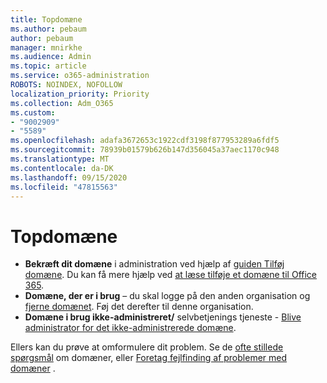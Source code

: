 ```yaml
---
title: Topdomæne
ms.author: pebaum
author: pebaum
manager: mnirkhe
ms.audience: Admin
ms.topic: article
ms.service: o365-administration
ROBOTS: NOINDEX, NOFOLLOW
localization_priority: Priority
ms.collection: Adm_O365
ms.custom:
- "9002909"
- "5589"
ms.openlocfilehash: adafa3672653c1922cdf3198f877953289a6fdf5
ms.sourcegitcommit: 78939b01579b626b147d356045a37aec1170c948
ms.translationtype: MT
ms.contentlocale: da-DK
ms.lasthandoff: 09/15/2020
ms.locfileid: "47815563"
---
```

# <a name="domains"></a>Topdomæne

- **Bekræft dit domæne** i administration ved hjælp af [guiden Tilføj domæne](https://admin.microsoft.com/Adminportal#/Domains/Wizard). Du kan få mere hjælp ved [at læse tilføje et domæne til Office 365](https://docs.microsoft.com/microsoft-365/admin/setup/add-domain?view=o365-worldwide).
- **Domæne, der er i brug** – du skal logge på den anden organisation og [fjerne domænet](https://docs.microsoft.com/microsoft-365/admin/get-help-with-domains/remove-a-domain?view=o365-worldwide). Føj det derefter til denne organisation.
- **Domæne i brug ikke-administreret/** selvbetjenings tjeneste  -  [Blive administrator for det ikke-administrerede domæne](https://docs.microsoft.com/azure/active-directory/users-groups-roles/domains-admin-takeover).

Ellers kan du prøve at omformulere dit problem. Se de [ofte stillede spørgsmål](https://docs.microsoft.com/microsoft-365/admin/setup/domains-faq?view=o365-worldwide) om domæner, eller [Foretag fejlfinding af problemer med domæner](https://docs.microsoft.com/microsoft-365/admin/get-help-with-domains/find-and-fix-issues?view=o365-worldwide) .
